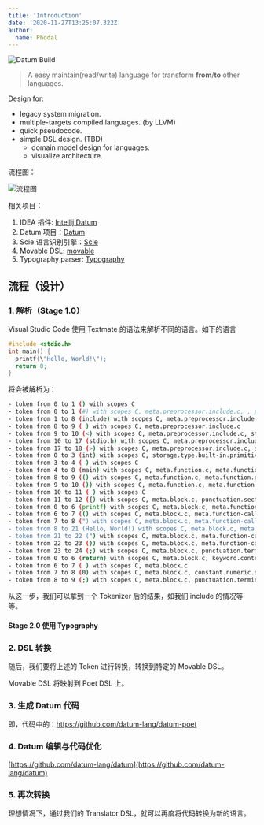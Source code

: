 ```yaml
---
title: 'Introduction'
date: '2020-11-27T13:25:07.322Z'
author:
  name: Phodal
---
```


![Datum Build](https://github.com/datum-lang/datum-poc/workflows/Datum%20Build/badge.svg)

> A easy maintain(read/write) language for transform **from**/**to** other languages.

Design for:

 - legacy system migration.
 - multiple-targets compiled languages. (by LLVM)
 - quick pseudocode.
 - simple DSL design. (TBD)
     - domain model design for languages.
     - visualize architecture.

流程图：

![流程图](https://github.com/datum-lang/arts/blob/master/datum-process.svg?raw=true)

相关项目：

1. IDEA 插件: [Intellij Datum](https://github.com/datum-lang/intellij-datum)
2. Datum 项目：[Datum](https://github.com/datum-lang/datum)
3. Scie 语言识别引擎：[Scie](https://github.com/datum-lang/scie)
4. Movable DSL: [movable](https://github.com/datum-lang/movable)
5. Typography parser: [Typography](https://github.com/datum-lang/movable/tree/master/typography)

## 流程（设计）

### 1. 解析（Stage 1.0）

Visual Studio Code 使用 Textmate 的语法来解析不同的语言。如下的语言

```c
#include <stdio.h>
int main() {
  printf(\"Hello, World!\");
  return 0;
}
```

将会被解析为：

```bash
- token from 0 to 1 () with scopes C
- token from 0 to 1 (#) with scopes C, meta.preprocessor.include.c, , punctuation.definition.directive.c
- token from 1 to 8 (include) with scopes C, meta.preprocessor.include.c,
- token from 8 to 9 ( ) with scopes C, meta.preprocessor.include.c
- token from 9 to 10 (<) with scopes C, meta.preprocessor.include.c, string.quoted.other.lt-gt.include.c, punctuation.definition.string.begin.c
- token from 10 to 17 (stdio.h) with scopes C, meta.preprocessor.include.c, string.quoted.other.lt-gt.include.c
- token from 17 to 18 (>) with scopes C, meta.preprocessor.include.c, string.quoted.other.lt-gt.include.c, punctuation.definition.string.end.c
- token from 0 to 3 (int) with scopes C, storage.type.built-in.primitive.c
- token from 3 to 4 ( ) with scopes C
- token from 4 to 8 (main) with scopes C, meta.function.c, meta.function.definition.parameters.c, entity.name.function.c
- token from 8 to 9 (() with scopes C, meta.function.c, meta.function.definition.parameters.c, punctuation.section.parameters.begin.bracket.round.c
- token from 9 to 10 ()) with scopes C, meta.function.c, meta.function.definition.parameters.c, punctuation.section.parameters.end.bracket.round.c
- token from 10 to 11 ( ) with scopes C
- token from 11 to 12 ({) with scopes C, meta.block.c, punctuation.section.block.begin.bracket.curly.c
- token from 0 to 6 (printf) with scopes C, meta.block.c, meta.function-call.c, entity.name.function.c
- token from 6 to 7 (() with scopes C, meta.block.c, meta.function-call.c, punctuation.section.arguments.begin.bracket.round.c
- token from 7 to 8 (") with scopes C, meta.block.c, meta.function-call.c, string.quoted.double.c, punctuation.definition.string.begin.c
- token from 8 to 21 (Hello, World!) with scopes C, meta.block.c, meta.function-call.c, string.quoted.double.c
- token from 21 to 22 (") with scopes C, meta.block.c, meta.function-call.c, string.quoted.double.c, punctuation.definition.string.end.c
- token from 22 to 23 ()) with scopes C, meta.block.c, meta.function-call.c, punctuation.section.arguments.end.bracket.round.c
- token from 23 to 24 (;) with scopes C, meta.block.c, punctuation.terminator.statement.c
- token from 0 to 6 (return) with scopes C, meta.block.c, keyword.control.c
- token from 6 to 7 ( ) with scopes C, meta.block.c
- token from 7 to 8 (0) with scopes C, meta.block.c, constant.numeric.decimal.c
- token from 8 to 9 (;) with scopes C, meta.block.c, punctuation.terminator.statement.c
```

从这一步，我们可以拿到一个 Tokenizer 后的结果，如我们 include 的情况等等。

#### Stage 2.0 使用 Typography

### 2. DSL 转换

随后，我们要将上述的 Token 进行转换，转换到特定的 Movable DSL。

Movable DSL 将映射到 Poet DSL 上。

### 3. 生成 Datum 代码

即，代码中的：https://github.com/datum-lang/datum-poet

### 4. Datum 编辑与代码优化

[https://github.com/datum-lang/datum](https://github.com/datum-lang/datum)

### 5. 再次转换

理想情况下，通过我们的 Translator DSL，就可以再度将代码转换为新的语言。

